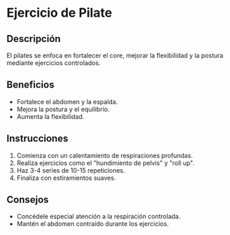 
# Ejercicio de Pilate

## Descripción
El pilates se enfoca en fortalecer el core, mejorar la flexibilidad y la postura mediante ejercicios controlados.


## Beneficios
- Fortalece el abdomen y la espalda.
- Mejora la postura y el equilibrio.
- Aumenta la flexibilidad.

## Instrucciones
1. Comienza con un calentamiento de respiraciones profundas.
2. Realiza ejercicios como el "hundimiento de pelvis" y "roll up".
3. Haz 3-4 series de 10-15 repeticiones.
4. Finaliza con estiramientos suaves.

## Consejos
- Concédele especial atención a la respiración controlada.
- Mantén el abdomen contraído durante los ejercicios.
